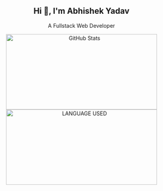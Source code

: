 <h2 align="center">Hi 👋, I'm Abhishek Yadav</h2>
<p align="center">A Fullstack Web Developer</p>

<div align="center">
  <a href="http://www.github.com/opx0">
    <img width=400 height=200 src="https://github-readme-stats.vercel.app/api?username=opx0&show_icons=true&count_private=true&include_all_commits=true&show=reviews,prs_merged,discussions_answered&hide=stars,followers,contribs&title_color=7aa2f7&text_color=c0caf5&icon_color=bb9af7&bg_color=1a1b26&border_radius=15&hide_border=false&border_color=7dcfff&custom_title=%20GitHub%20Stats&rank_icon=github&line_height=21&number_format=short" alt="GitHub Stats" />
  </a>
  <a href="https://github.com/opx0">
    <img width=400 height=200 src="https://github-readme-stats-salesp07.vercel.app/api/top-langs/?username=opx0&bg_color=1a1b26&hide=HTML,CSS,Makefile&langs_count=8&layout=compact&border_radius=15&size_weight=0.5&count_weight=0.5&exclude_repo=github-readme-stats&hide_border=false&border_color=7dcfff&card_width=400&custom_title=%20LANGUAGE%20USED&title_color=7aa2f7&text_color=c0caf5" alt="LANGUAGE USED" />
  </a>
</div>
